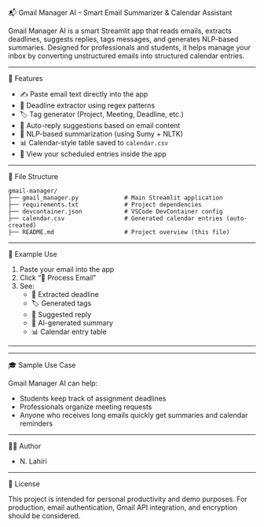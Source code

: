 📬 Gmail Manager AI – Smart Email Summarizer & Calendar Assistant

Gmail Manager AI is a smart Streamlit app that reads emails, extracts deadlines, suggests replies, tags messages, and generates NLP-based summaries. Designed for professionals and students, it helps manage your inbox by converting unstructured emails into structured calendar entries.

---

🚀 Features

* ✍️ Paste email text directly into the app
* 📅 Deadline extractor using regex patterns
* 🏷️ Tag generator (Project, Meeting, Deadline, etc.)
* 💬 Auto-reply suggestions based on email content
* 🧠 NLP-based summarization (using Sumy + NLTK)
* 📊 Calendar-style table saved to `calendar.csv`
* 📂 View your scheduled entries inside the app

---

📁 File Structure

```
gmail-manager/
├── gmail_manager.py             # Main Streamlit application
├── requirements.txt             # Project dependencies
├── devcontainer.json            # VSCode DevContainer config
├── calendar.csv                 # Generated calendar entries (auto-created)
├── README.md                    # Project overview (this file)
```

---

🧪 Example Use

1. Paste your email into the app
2. Click “🧠 Process Email”
3. See:
   * 📅 Extracted deadline
   * 🏷️ Generated tags
   * 💬 Suggested reply
   * 🧠 AI-generated summary
   * 📊 Calendar entry table

---
---

🎓 Sample Use Case

Gmail Manager AI can help:

* Students keep track of assignment deadlines
* Professionals organize meeting requests
* Anyone who receives long emails quickly get summaries and calendar reminders

---

👨‍💻 Author

* N. Lahiri
  
---

📜 License

This project is intended for personal productivity and demo purposes. For production, email authentication, Gmail API integration, and encryption should be considered.
